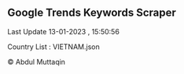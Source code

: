 

## Google Trends Keywords Scraper 
 
Last Update 13-01-2023 , 15:50:56

Country List :
VIETNAM.json



© Abdul Muttaqin 
